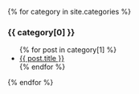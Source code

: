 ﻿---
layout: default
---

{% for category in site.categories %}
  <h3>{{ category[0] }}</h3>
  <ul>
    {% for post in category[1] %}
      <li><a href="{{ post.url }}">{{ post.title }}</a></li>
    {% endfor %}
  </ul>
{% endfor %}

<!--Reference : https://jekyllrb.com/docs/posts/#categories-and-tags -->
<!--Reference : https://shopify.github.io/liquid/filters/newline_to_br/ -->
<!--Reference : https://heliumdev.com/blog/create-an-array-in-shopifys-liquid -->